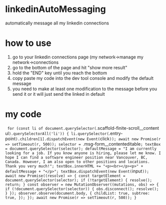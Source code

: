 # linkedinAutoMessaging
automatically message all my linkedin connections

# how to use
1. go to your linkedin connections page (my network->manage my network->connections
2. go to the bottom of the page and hit "show more result"
3. hold the "END" key until you reach the bottom
4. copy paste my code into the dev tool console and modify the default message
5. you need to make at least one modification to the message before you send it or it will just send the linked in default

# my code
`
    for (const li of document.querySelector(`.scaffold-finite-scroll__content ul`).querySelectorAll('li')) {
        li.querySelector(`.entry-point`).children[1].dispatchEvent(new Event(`click`));
        await new Promise(r => setTimeout(r, 500));
        selector = `.msg-form__contenteditable`;
        textBox = document.querySelector(selector);
        defaultMessage = "I am currently looking for a job. If you know anyone is hiring, please let me know. I hope I can find a software engineer position near Vancouver, BC, Canada. However, I am also open to other positions and locations. Thank you very much!";
        textBox.innerHTML += "<p><br></p><p>" + defaultMessage + "</p>";
        textBox.dispatchEvent(new Event(`input`));
        await new Promise((resolve) => {
            const targetElement = document.querySelector(selector);
            if (!targetElement) {
                resolve();
                return;
            }
            const observer = new MutationObserver((mutations, obs) => {
                if (!document.querySelector(selector)) {
                    obs.disconnect();
                    resolve();
                }
            });
            observer.observe(document.body, {
                childList: true,
                subtree: true,
            });
        });
        await new Promise(r => setTimeout(r, 500));
    }
`
